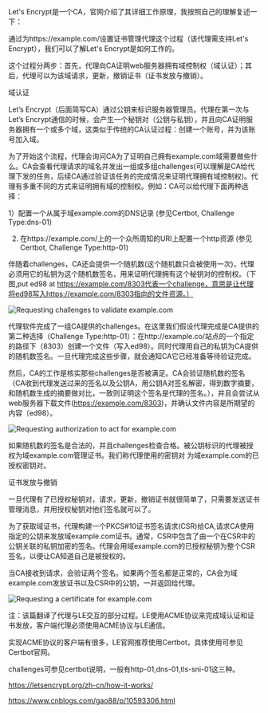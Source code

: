 Let's Encrypt是一个CA，官网介绍了其详细工作原理，我按照自己的理解复述一下：

通过为https://example.com/设置证书管理代理这个过程（该代理需支持Let's Encrypt），我们可以了解Let's Encrypt是如何工作的。

这个过程分两步：首先，代理向CA证明web服务器拥有域控制权（域认证）；其后，代理可以为该域请求，更新，撤销证书（证书发放与撤销）。

域认证

Let’s Encrypt（后面简写CA）通过公钥来标识服务器管理员。代理在第一次与Let’s Encrypt通信的时候，会产生一个秘钥对（公钥与私钥），并且向CA证明服务器拥有一个或多个域，这类似于传统的CA认证过程：创建一个账号，并为该账号加入域。

为了开始这个流程，代理会询问CA为了证明自己拥有example.com域需要做些什么。CA会查看代理请求的域名并发出一组或多组challenges(可以理解是CA给代理下发的任务，后续CA通过验证该任务的完成情况来证明代理拥有域控制权)。代理有多重不同的方式来证明拥有域的控制权。例如：CA可以给代理下面两种选择：

1）配置一个从属于域example.com的DNS记录   (参见Certbot, Challenge Type:dns-01)

2) 在https://example.com/上的一个众所周知的URI上配置一个http资源 (参见Certbot, Challenge Type:http-01)

伴随着challenges，CA还会提供一个随机数(这个随机数只会被使用一次)，代理必须用它的私钥为这个随机数签名，用来证明代理拥有这个秘钥对的控制权。（下图,put ed98 at https://example.com/8303代表一个challenge，意思是让代理将ed98写入https://example.com/8303指向的文件资源。）



![Requesting challenges to validate example.com](https://letsencrypt.org/images/howitworks_challenge.png)



代理软件完成了一组CA提供的challenges。在这里我们假设代理完成是CA提供的第二种选择（Challenge Type:http-01）：在http://example.co/站点的一个指定的路径下（8303）创建一个文件（写入ed98）。同时代理用自己的私钥为CA提供的随机数签名。一旦代理完成这些步骤，就会通知CA它已经准备等待验证完成。

然后，CA的工作是核实那些challenges是否被满足。CA会验证随机数的签名（CA收到代理发送过来的签名以及公钥A，用公钥A对签名解密，得到数字摘要，和随机数生成的摘要做对比，一致则证明这个签名是代理的签名。），并且会尝试从web服务器下载文件(https://example.com/8303)，并确认文件内容是所期望的内容（ed98）。

![Requesting authorization to act for example.com](https://letsencrypt.org/images/howitworks_authorization.png)

如果随机数的签名是合法的，并且challenges检查合格。被公钥标识的代理被授权为域example.com管理证书。我们称代理使用的密钥对 为域example.com的已授权密钥对。

证书发放与撤销

一旦代理有了已授权秘钥对，请求，更新，撤销证书就很简单了，只需要发送证书管理消息，并用授权秘钥对他们签名就可以了。

为了获取域证书，代理构建一个PKCS#10证书签名请求(CSR)给CA,请求CA使用指定的公钥来发放域example.com证书。通常，CSR中包含了由一个在CSR中的公钥关联的私钥加密的签名。代理会用域example.com的已授权秘钥为整个CSR签名，以便让CA知道自己是被授权的。

当CA接收到请求，会验证两个签名。如果两个签名都是正常的，CA会为域example.com发放证书以及CSR中的公钥，一并返回给代理。

![Requesting a certificate for example.com](https://letsencrypt.org/images/howitworks_certificate.png)

 

 

注：该篇翻译了代理与LE交互的部分过程。LE使用ACME协议来完成域认证和证书发放，客户端代理必须使用ACME协议与LE通信。

实现ACME协议的客户端有很多，LE官网推荐使用Certbot，具体使用可参见Certbot官网。

challenges可参见certbot说明，一般有http-01,dns-01,tls-sni-01这三种。





https://letsencrypt.org/zh-cn/how-it-works/

https://www.cnblogs.com/gao88/p/10593306.html